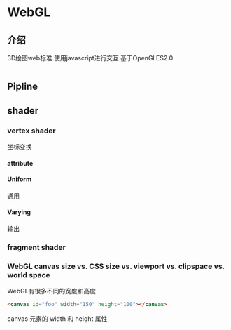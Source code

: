 # WebGL

## 介绍

3D绘图web标准
使用javascript进行交互
基于OpenGl ES2.0

![]()

## Pipline

## shader

### vertex shader

坐标变换

#### attribute

#### Uniform

通用

#### Varying

输出

### fragment shader

### WebGL canvas size vs. CSS size vs. viewport vs. clipspace vs. world space

WebGL有很多不同的宽度和高度

```html
<canvas id="foo" width="150" height="100"></canvas>
```

canvas 元素的 width 和 height 属性
